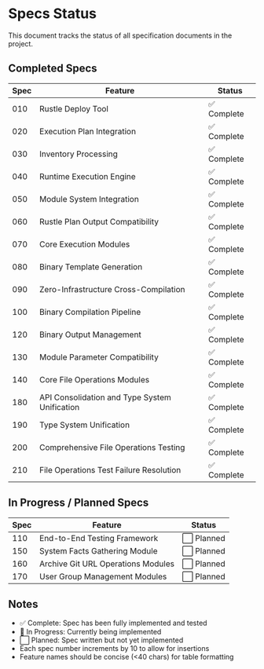 # Specs Status

This document tracks the status of all specification documents in the project.

## Completed Specs

| Spec | Feature | Status |
|------|---------|--------|
| 010 | Rustle Deploy Tool | ✅ Complete |
| 020 | Execution Plan Integration | ✅ Complete |
| 030 | Inventory Processing | ✅ Complete |
| 040 | Runtime Execution Engine | ✅ Complete |
| 050 | Module System Integration | ✅ Complete |
| 060 | Rustle Plan Output Compatibility | ✅ Complete |
| 070 | Core Execution Modules | ✅ Complete |
| 080 | Binary Template Generation | ✅ Complete |
| 090 | Zero-Infrastructure Cross-Compilation | ✅ Complete |
| 100 | Binary Compilation Pipeline | ✅ Complete |
| 120 | Binary Output Management | ✅ Complete |
| 130 | Module Parameter Compatibility | ✅ Complete |
| 140 | Core File Operations Modules | ✅ Complete |
| 180 | API Consolidation and Type System Unification | ✅ Complete |
| 190 | Type System Unification | ✅ Complete |
| 200 | Comprehensive File Operations Testing | ✅ Complete |
| 210 | File Operations Test Failure Resolution | ✅ Complete |


## In Progress / Planned Specs

| Spec | Feature | Status |
|------|---------|--------|
| 110 | End-to-End Testing Framework | ⬜ Planned |
| 150 | System Facts Gathering Module | ⬜ Planned |
| 160 | Archive Git URL Operations Modules | ⬜ Planned |
| 170 | User Group Management Modules | ⬜ Planned |


## Notes

- ✅ Complete: Spec has been fully implemented and tested
- 🔄 In Progress: Currently being implemented
- ⬜ Planned: Spec written but not yet implemented
- Each spec number increments by 10 to allow for insertions
- Feature names should be concise (<40 chars) for table formatting